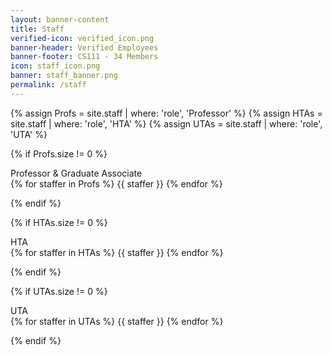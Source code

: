 ```yaml
---
layout: banner-content
title: Staff
verified-icon: verified_icon.png
banner-header: Verified Employees
banner-footer: CS111 - 34 Members
icon: staff_icon.png
banner: staff_banner.png
permalink: /staff
---
```


<!-- Assignments -->

{% assign Profs = site.staff | where: 'role', 'Professor' %}
{% assign HTAs = site.staff | where: 'role', 'HTA' %}
{% assign UTAs = site.staff | where: 'role', 'UTA' %}

<!-- Professors -->

{% if Profs.size != 0 %}

<div class="staff-group">Professor & Graduate Associate</div>

<div class="staff-container">
  {% for staffer in Profs %}
  {{ staffer }}
  {% endfor %}
</div>

{% endif %}

<!-- HTAs -->

{% if HTAs.size != 0 %}

<div class="staff-group">HTA</div>

<div class="staff-container">
  {% for staffer in HTAs %}
  {{ staffer }}
  {% endfor %}
</div>

{% endif %}

<!-- UTAs -->

{% if UTAs.size != 0 %}

<div class="staff-group">UTA</div>

<div class="staff-container">
  {% for staffer in UTAs %}
  {{ staffer }}
  {% endfor %}
</div>

{% endif %}
